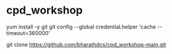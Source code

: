# cpd_workshop

yum install -y git
git config --global credential.helper 'cache --timeout=360000'

git clone https://github.com/bharathdcs/cpd_workshop-main.git



